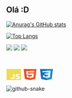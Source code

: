 ## Olá :D 

[![Anurag's GitHub stats](https://github-readme-stats.vercel.app/api?username=kellihkey&count_private=true&show_icons=true&include_all_commits=true&theme=gruvbox)](https://github.com/kellihkey/github-readme-stats)

[![Top Langs](https://github-readme-stats.vercel.app/api/top-langs/?username=kellihkey&layout=compact&langs_count=10&theme=gruvbox)](https://github.com/kellihkey/github-readme-stats)

<div>
  <a href="mailto:Kevilly.silva06@gmail.com" target="_blank"><img src="https://img.shields.io/badge/Gmail-D14836?style=for-the-badge&logo=gmail&logoColor=white" target="_blank"></a>
  <a href="https://twitter.com/AboboraTop" target="_blank"><img src="https://img.shields.io/badge/Twitter-1DA1F2?style=for-the-badge&logo=twitter&logoColor=white" target="_blank"></a>
  <a href="https://steamcommunity.com/id/KellihKey/" target="_blank"><img src="https://img.shields.io/badge/Steam-000000?style=for-the-badge&logo=steam&logoColor=white" target="_blank"></a>
</div>  

##
<estilo div = "display.inline_block"></br>
   <img align="center" alt="Kellih-Js" height="30" width="40" src="https://raw.githubusercontent.com/devicons/devicon/master/icons/javascript/javascript-plain.svg">
  <img align="center" alt="Kellih-HTML" height="30" width="40" src="https://raw.githubusercontent.com/devicons/devicon/master/icons/html5/html5-original.svg">
  <img align="center" alt="Kellih-CSS" height="30" width="40" src="https://raw.githubusercontent.com/devicons/devicon/master/icons/css3/css3-original.svg">
</div>

<picture>
  <source media="(prefers-color-scheme: dark)" srcset="github-snake-dark.svg" />
  <source media="(prefers-color-scheme: light)" srcset="github-snake.svg" />
  <img alt="github-snake" src="github-snake.svg" />
</picture>

